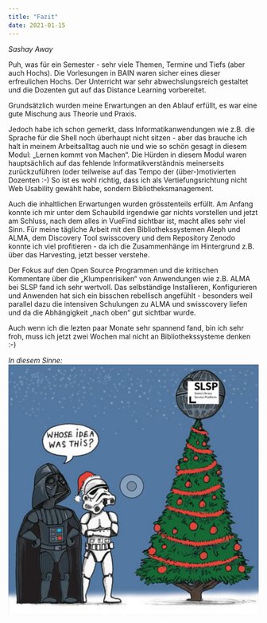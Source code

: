 ```yaml
---
title: "Fazit"
date: 2021-01-15
---
```


*Sashay Away*

Puh, was für ein Semester - sehr viele Themen, Termine und Tiefs (aber auch Hochs). Die Vorlesungen in BAIN waren sicher eines dieser erfreulichen Hochs. Der Unterricht war sehr abwechslungsreich gestaltet und die Dozenten gut auf das Distance Learning vorbereitet.

Grundsätzlich wurden meine Erwartungen an den Ablauf erfüllt, es war eine gute Mischung aus Theorie und Praxis. 

Jedoch habe ich schon gemerkt, dass Informatikanwendungen wie z.B. die Sprache für die Shell noch überhaupt nicht sitzen - aber das brauche ich halt in meinem Arbeitsalltag auch nie und wie so schön gesagt in diesem Modul: „Lernen kommt von Machen“. 
Die Hürden in diesem Modul waren hauptsächlich auf das fehlende Informatikverständnis meinerseits zurückzuführen (oder teilweise auf das Tempo der (über-)motivierten Dozenten :-) So ist es wohl richtig, dass ich als Vertiefungsrichtung nicht Web Usability gewählt habe, sondern Bibliotheksmanagement.

Auch die inhaltlichen Erwartungen wurden grösstenteils erfüllt. Am Anfang konnte ich mir unter dem Schaubild irgendwie gar nichts vorstellen und jetzt am Schluss, nach dem alles in VueFind sichtbar ist, macht alles sehr viel Sinn.
Für meine tägliche Arbeit mit den Bibliothekssystemen Aleph und ALMA, dem Discovery Tool swisscovery und dem Repository Zenodo konnte ich viel profitieren - da ich die Zusammenhänge im Hintergrund z.B. über das Harvesting, jetzt besser verstehe. 

Der Fokus auf den Open Source Programmen und die kritischen Kommentare über die „Klumpenrisiken“ von Anwendungen wie z.B. ALMA bei SLSP fand ich sehr wertvoll. 
Das selbständige Installieren, Konfigurieren und Anwenden hat sich ein bisschen rebellisch angefühlt - besonders weil parallel dazu die intensiven Schulungen zu ALMA und swisscovery liefen und da die Abhängigkeit „nach oben“ gut sichtbar wurde.

Auch wenn ich die lezten paar Monate sehr spannend fand, bin ich sehr froh, muss ich jetzt zwei Wochen mal nicht an Bibliothekssysteme denken :-)

*In diesem Sinne:*
![merry force be with you](https://raw.githubusercontent.com/alexmuster/lerntageblog/master/bilder/xmas.png)
